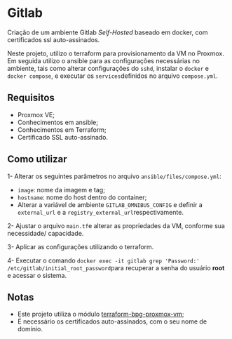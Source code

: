 # Gitlab

Criação de um ambiente Gitlab *Self-Hosted* baseado em docker, com certificados ssl auto-assinados.

Neste projeto, utilizo o terraform para provisionamento da VM no Proxmox. Em seguida utilizo o ansible para as configurações necessárias no ambiente, tais como alterar configurações do `sshd`, instalar o `docker` e `docker compose`, e executar os `services`definidos no arquivo `compose.yml`.

## Requisitos

* Proxmox VE;
* Conhecimentos em ansible;
* Conhecimentos em Terraform;
* Certificado SSL auto-assinado.

## Como utilizar

1- Alterar os seguintes parâmetros no arquivo `ansible/files/compose.yml`:

* `image`: nome da imagem e tag;
* `hostname`: nome do host dentro do container;
* Alterar a variável de ambiente `GITLAB_OMNIBUS_CONFIG` e definir a `external_url` e a `registry_external_url`respectivamente.

2- Ajustar o arquivo `main.tf`e alterar as propriedades da VM, conforme sua necessidade/ capacidade.

3- Aplicar as configurações utilizando o terraform.

4- Executar o comando `docker exec -it gitlab grep 'Password:' /etc/gitlab/initial_root_password`para recuperar a senha do usuário **root** e acessar o sistema.

## Notas

* Este projeto utiliza o módulo [terraform-bpg-proxmox-vm](https://github.com/BarryL4bs/terraform-bpg-proxmox-vm);
* É necessário os certificados auto-assinados, com o seu nome de domínio.
